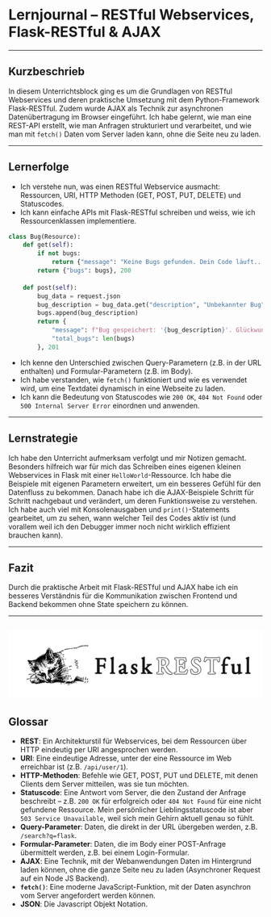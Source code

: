 # Lernjournal – RESTful Webservices, Flask-RESTful & AJAX


---

##  Kurzbeschrieb
In diesem Unterrichtsblock ging es um die Grundlagen von RESTful Webservices und deren praktische Umsetzung mit dem Python-Framework Flask-RESTful. Zudem wurde AJAX als Technik zur asynchronen Datenübertragung im Browser eingeführt. Ich habe gelernt, wie man eine REST-API erstellt, wie man Anfragen strukturiert und verarbeitet, und wie man mit `fetch()` Daten vom Server laden kann, ohne die Seite neu zu laden.

---

##  Lernerfolge

- Ich verstehe nun, was einen RESTful Webservice ausmacht: Ressourcen, URI, HTTP Methoden (GET, POST, PUT, DELETE) und Statuscodes.
- Ich kann einfache APIs mit Flask-RESTful schreiben und weiss, wie ich Ressourcenklassen implementiere.
```python
class Bug(Resource):
    def get(self):
        if not bugs:
            return {"message": "Keine Bugs gefunden. Dein Code läuft... für jetzt."}, 200
        return {"bugs": bugs}, 200

    def post(self):
        bug_data = request.json
        bug_description = bug_data.get("description", "Unbekannter Bug")
        bugs.append(bug_description)
        return {
            "message": f"Bug gespeichert: '{bug_description}'. Glückwunsch, du hast gerade technische Schulden produziert!",
            "total_bugs": len(bugs)
        }, 201
```
- Ich kenne den Unterschied zwischen Query-Parametern (z.B. in der URL enthalten) und Formular-Parametern (z.B. im Body).
- Ich habe verstanden, wie `fetch()` funktioniert und wie es verwendet wird, um eine Textdatei dynamisch in eine Webseite zu laden.
- Ich kann die Bedeutung von Statuscodes wie `200 OK`, `404 Not Found` oder `500 Internal Server Error` einordnen und anwenden.

---

##  Lernstrategie

Ich habe den Unterricht aufmerksam verfolgt und mir Notizen gemacht. Besonders hilfreich war für mich das Schreiben eines eigenen kleinen Webservices in Flask mit einer `HelloWorld`-Ressource. Ich habe die Beispiele mit eigenen Parametern erweitert, um ein besseres Gefühl für den Datenfluss zu bekommen. Danach habe ich die AJAX-Beispiele Schritt für Schritt nachgebaut und verändert, um deren Funktionsweise zu verstehen. Ich habe auch viel mit Konsolenausgaben und `print()`-Statements gearbeitet, um zu sehen, wann welcher Teil des Codes aktiv ist (und vorallem weil ich den Debugger immer noch nicht wirklich effizient brauchen kann).

---

## Fazit

Durch die praktische Arbeit mit Flask-RESTful und AJAX habe ich ein besseres Verständnis für die Kommunikation zwischen Frontend und Backend bekommen ohne State speichern zu können.

---
![Restful Logo](./img/flask_restful.png)
---
## Glossar

- **REST**: Ein Architekturstil für Webservices, bei dem Ressourcen über HTTP eindeutig per URI angesprochen werden.
- **URI**: Eine eindeutige Adresse, unter der eine Ressource im Web erreichbar ist (z.B. `/api/user/1`).
- **HTTP-Methoden**: Befehle wie GET, POST, PUT und DELETE, mit denen Clients dem Server mitteilen, was sie tun möchten.
- **Statuscode**: Eine Antwort vom Server, die den Zustand der Anfrage beschreibt – z.B. `200 OK` für erfolgreich oder `404 Not Found` für eine nicht gefundene Ressource. Mein persönlicher Lieblingsstatuscode ist aber `503 Service Unavailable`, weil sich mein Gehirn aktuell genau so fühlt.
- **Query-Parameter**: Daten, die direkt in der URL übergeben werden, z.B. `/search?q=flask`.
- **Formular-Parameter**: Daten, die im Body einer POST-Anfrage übermittelt werden, z.B. bei einem Login-Formular.
- **AJAX**: Eine Technik, mit der Webanwendungen Daten im Hintergrund laden können, ohne die ganze Seite neu zu laden (Asynchroner Request auf ein Node JS Backend).
- **`fetch()`**: Eine moderne JavaScript-Funktion, mit der Daten asynchron vom Server angefordert werden können.
- **JSON**: Die Javascript Objekt Notation.


